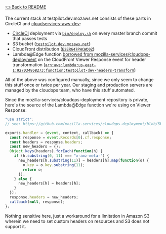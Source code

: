 [👈 Back to README](../../README.md)

The current stack at testpilot.dev.mozaws.net consists of these parts in CircleCI and [cloudservices-aws-dev](https://mana.mozilla.org/wiki/display/SVCOPS/Requesting+A+Dev+IAM+account+from+Cloud+Operations):

* [CircleCI](../../circle.yml) deployment via [`bin/deploy.sh`](../../bin/deploy.sh) on every master branch commit that passes tests
* S3 bucket ([`testpilot.dev.mozaws.net`](https://s3.console.aws.amazon.com/s3/buckets/testpilot.dev.mozaws.net/?region=us-east-1&tab=overview))
* CloudFront distribution ([`E2ERG47PHCWD0Z`](https://console.aws.amazon.com/cloudfront/home?region=us-east-1#distribution-settings:E2ERG47PHCWD0Z))
* Lambda@Edge function [borrowed from mozilla-services/cloudops-deployment](https://github.com/mozilla-services/cloudops-deployment/blob/5b80e655a43869dec2a0c9b8cb3bd2e54758939d/projects/testpilot/ansible/templates/resources.yml#L186) on the CloudFront Viewer Response event for header transformation ([`arn:aws:lambda:us-east-1:927034868273:function:testpilot-dev-headers-transform`](https://console.aws.amazon.com/lambda/home?region=us-east-1#/functions/testpilot-dev-headers-transform))

All of the above was configured manually, since we only seem to change this
stuff once or twice per year. Our staging and production servers are managed by
the cloudops team, who have this stuff automated.

Since the mozilla-services/cloudops-deployment repository is private, here's
the source of the Lambda@Edge function we're using on Viewer Response:
```javascript
"use strict";
// see: https://github.com/mozilla-services/cloudops-deployment/blob/5b80e655a43869dec2a0c9b8cb3bd2e54758939d/projects/testpilot/ansible/templates/resources.yml#L186

exports.handler = (event, context, callback) => {
  const response = event.Records[0].cf.response;
  const headers = response.headers;
  const new_headers = {};
  Object.keys(headers).forEach(function(h) {
    if (h.substring(0, 11) === "x-amz-meta-") {
      new_headers[h.substring(11)] = headers[h].map(function(o) {
        o.key = o.key.substring(11);
        return o;
      });
    } else {
      new_headers[h] = headers[h];
    }
  });
  response.headers = new_headers;
  callback(null, response);
};
```
Nothing sensitive here, just a workaround for a limitation in Amazon S3 wherein
we need to set custom headers on resources and S3 does not support it.
